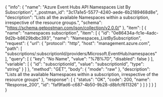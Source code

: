 {
  "info": {
    "name": "Azure Event Hubs API Namespaces List By Subscription",
    "_postman_id": "3c17a1e5-5577-4240-aede-6b2189468d8e",
    "description": "Lists all the available Namespaces within a subscription, irrespective of the resource groups.",
    "schema": "https://schema.getpostman.com/json/collection/v2.0.0/"
  },
  "item": [
    {
      "name": "namespaces subscription",
      "item": [
        {
          "id": "0e86434a-fc1e-4adc-9d2b-b8629bdbc393",
          "name": "Namespaces_ListBySubscription",
          "request": {
            "url": {
              "protocol": "http",
              "host": "management.azure.com",
              "path": [
                "subscriptions/:subscriptionId/providers/Microsoft.EventHub/namespaces"
              ],
              "query": [
                {
                  "key": "No Name",
                  "value": "%7B%7D",
                  "disabled": false
                }
              ],
              "variable": [
                {
                  "id": "subscriptionId",
                  "value": "subscriptionId",
                  "type": "string"
                }
              ]
            },
            "method": "GET",
            "body": {
              "mode": "raw"
            },
            "description": "Lists all the available Namespaces within a subscription, irrespective of the resource groups"
          },
          "response": [
            {
              "status": "OK",
              "code": 200,
              "name": "Response_200",
              "id": "faf9fad6-c687-4b50-9b28-d8bfcf611326"
            }
          ]
        }
      ]
    }
  ]
}